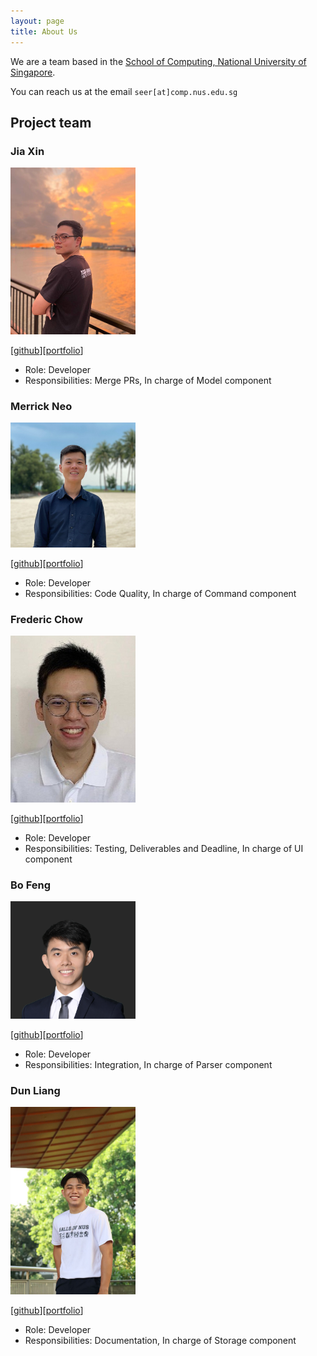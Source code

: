 ```yaml
---
layout: page
title: About Us
---
```


We are a team based in the [School of Computing, National University of Singapore](http://www.comp.nus.edu.sg).

You can reach us at the email `seer[at]comp.nus.edu.sg`

## Project team

### Jia Xin

<img src="images/jxleejiaxin.png" width="200px">

[[github](http://github.com/jxleejiaxin)][[portfolio](team/jxleejiaxin.md)]

* Role: Developer
* Responsibilities: Merge PRs, In charge of Model component

### Merrick Neo

<img src="images/merrickneo.png" width="200px">

[[github](http://github.com/merrickneo)][[portfolio](team/merrickneo.md)]

* Role: Developer
* Responsibilities: Code Quality, In charge of Command component

### Frederic Chow

<img src="images/fredericchow00.png" width="200px">

[[github](http://github.com/fredericchow00)][[portfolio](team/fredericchow00.md)]

* Role: Developer
* Responsibilities: Testing, Deliverables and Deadline, In charge of UI component

### Bo Feng

<img src="images/bofeng1999.png" width="200px">

[[github](http://github.com/bofeng1999)][[portfolio](team/bofeng1999.md)]

* Role: Developer
* Responsibilities: Integration, In charge of Parser component

### Dun Liang

<img src="images/dunliang0513.png" width="200px">

[[github](http://github.com/dunliang0513)][[portfolio](team/dunliang0513.md)]

* Role: Developer
* Responsibilities: Documentation, In charge of Storage component

